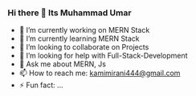 ### Hi there 👋 Its Muhammad Umar



- 🔭 I’m currently working on MERN Stack
- 🌱 I’m currently learning MERN Stack
- 👯 I’m looking to collaborate on Projects
- 🤔 I’m looking for help with Full-Stack-Development
- 💬 Ask me about MERN, Js
- 📫 How to reach me: kamimirani444@gmail.com
- ⚡ Fun fact: ...

